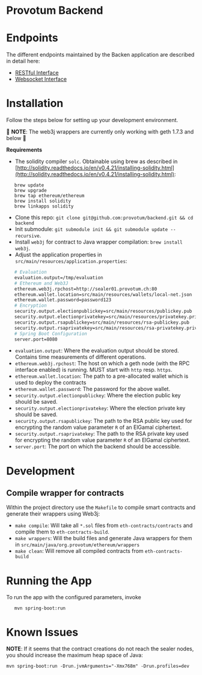 Provotum Backend
================

# Endpoints
The different endpoints maintained by the Backen application are described in detail here:
* [RESTful Interface](https://github.com/provotum/specification/blob/master/specification/rest-interface/rest-interface-specification.md)
* [Websocket Interface](https://github.com/provotum/specification/blob/master/specification/websocket-interface/websocket-connection-specification.md)

# Installation
Follow the steps below for setting up your development environment.

:construction: **NOTE**: The web3j wrappers are currently only working with geth 1.7.3 and below :construction:

**Requirements**
* The solidity compiler `solc`. Obtainable using brew as described in [http://solidity.readthedocs.io/en/v0.4.21/installing-solidity.html](http://solidity.readthedocs.io/en/v0.4.21/installing-solidity.html):

```
   brew update
   brew upgrade
   brew tap ethereum/ethereum
   brew install solidity
   brew linkapps solidity
```

* Clone this repo: `git clone git@github.com:provotum/backend.git && cd backend`
* Init submodule: `git submodule init && git submodule update --recursive`.
* Install `web3j` for contract to Java wrapper compilation: `brew install web3j`.
* Adjust the application properties in `src/main/resources/application.properties`:

```bash
   # Evaluation
   evaluation.output=/tmp/evaluation
   # Ethereum and Web3J
   ethereum.web3j.rpchost=http://sealer01.provotum.ch:80
   ethereum.wallet.location=src/main/resources/wallets/local-net.json
   ethereum.wallet.password=password123
   # Encryption
   security.output.electionpublickey=src/main/resources/publickey.pub
   security.output.electionprivatekey=src/main/resources/privatekey.priv
   security.output.rsapublickey=src/main/resources/rsa-publickey.pub
   security.output.rsaprivatekey=src/main/resources/rsa-privatekey.priv
   # Spring Boot Configuration
   server.port=8080
```

* `evaluation.output`: Where the evaluation output should be stored. Contains time measurements of different operations.
* `ethereum.web3j.rpchost`: The host on which a geth node (with the RPC interface enabled) is running. MUST start with `http` resp. `https`.
* `ethereum.wallet.location`: The path to a pre-allocated wallet which is used to deploy the contracts
* `ethereum.wallet.password`: The password for the above wallet.
* `security.output.electionpublickey`: Where the election public key should be saved.
* `security.output.electionprivatekey`: Where the election private key should be saved.
* `security.output.rsapublickey`: The path to the RSA public key used for encrypting the random value parameter `R` of an ElGamal ciphertext.
* `security.output.rsaprivatekey`: The path to the RSA private key used for encrypting the random value parameter `R` of an ElGamal ciphertext.
* `server.port`: The port on which the backend should be accessible.

# Development

## Compile wrapper for contracts

Within the project directory use the `Makefile` to compile smart 
contracts and generate their wrappers using Web3j:

* `make compile`: Will take all `*.sol` files from `eth-contracts/contracts`
   and compile them to `eth-contracts-build`.
* `make wrappers`: Will the build files and generate Java wrappers for them in `src/main/java/org.provotum/ethereum/wrappers`
* `make clean`: Will remove all compiled contracts from `eth-contracts-build`

# Running the App
To run the app with the configured parameters, invoke 
```
   mvn spring-boot:run
```

# Known Issues
 **NOTE**: If it seems that the contract creations do not reach the sealer nodes, you should increase the maximum heap space of Java: 
 ```
 mvn spring-boot:run -Drun.jvmArguments="-Xmx768m" -Drun.profiles=dev
 ```
